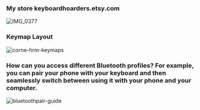 ### My store keyboardhoarders.etsy.com

![IMG_0377](https://github.com/user-attachments/assets/7a48af2f-1182-445c-a5fa-1cbc5489fdba)


### Keymap Layout


![corne-hrm-keymaps](https://github.com/user-attachments/assets/179714e3-0938-47fa-ba6b-ef99aef8888b)



### How can you access different Bluetooth profiles? For example, you can pair your phone with your keyboard and then seamlessly switch between using it with your phone and your computer.

![bluetoothpair-guide](https://github.com/user-attachments/assets/e0e91ebb-ae41-43c8-b502-49e237e52501)
